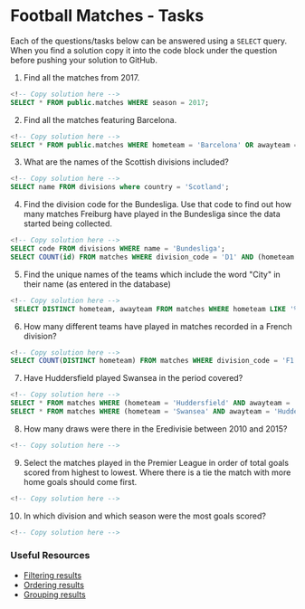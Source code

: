 # Football Matches - Tasks

Each of the questions/tasks below can be answered using a `SELECT` query. When you find a solution copy it into the code block under the question before pushing your solution to GitHub.

1) Find all the matches from 2017.

```sql
<!-- Copy solution here -->
SELECT * FROM public.matches WHERE season = 2017;

```

2) Find all the matches featuring Barcelona.

```sql
<!-- Copy solution here -->
SELECT * FROM public.matches WHERE hometeam = 'Barcelona' OR awayteam = 'Barcelona';
```

3) What are the names of the Scottish divisions included?

```sql
<!-- Copy solution here -->
SELECT name FROM divisions where country = 'Scotland';

```

4) Find the division code for the Bundesliga. Use that code to find out how many matches Freiburg have played in the Bundesliga since the data started being collected.

```sql
<!-- Copy solution here -->
SELECT code FROM divisions WHERE name = 'Bundesliga';
SELECT COUNT(id) FROM matches WHERE division_code = 'D1' AND (hometeam ='Freiburg' OR awayteam = 'Freiburg');

```

5) Find the unique names of the teams which include the word "City" in their name (as entered in the database)

```sql
<!-- Copy solution here -->
 SELECT DISTINCT hometeam, awayteam FROM matches WHERE hometeam LIKE '%City';

```

6) How many different teams have played in matches recorded in a French division?

```sql
<!-- Copy solution here -->
SELECT COUNT(DISTINCT hometeam) FROM matches WHERE division_code = 'F1' OR division_code = 'F2';

```

7) Have Huddersfield played Swansea in the period covered?

```sql
<!-- Copy solution here -->
SELECT * FROM matches WHERE (hometeam = 'Huddersfield' AND awayteam = 'Swansea');
SELECT * FROM matches WHERE (hometeam = 'Swansea' AND awayteam = 'Huddersfield');

```

8) How many draws were there in the Eredivisie between 2010 and 2015?

```sql
<!-- Copy solution here -->


```

9) Select the matches played in the Premier League in order of total goals scored from highest to lowest. Where there is a tie the match with more home goals should come first.

```sql
<!-- Copy solution here -->


```

10) In which division and which season were the most goals scored?

```sql
<!-- Copy solution here -->


```

### Useful Resources

- [Filtering results](https://www.w3schools.com/sql/sql_where.asp)
- [Ordering results](https://www.w3schools.com/sql/sql_orderby.asp)
- [Grouping results](https://www.w3schools.com/sql/sql_groupby.asp)